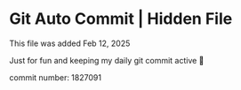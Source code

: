 # Git Auto Commit | Hidden File

This file was added Feb 12, 2025

Just for fun and keeping my daily git commit active 🤪

commit number: 1827091
